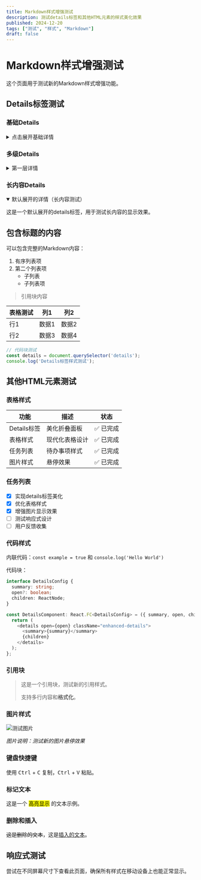 ```yaml
---
title: Markdown样式增强测试
description: 测试details标签和其他HTML元素的样式美化效果
published: 2024-12-20
tags: ["测试", "样式", "Markdown"]
draft: false
---
```


# Markdown样式增强测试

这个页面用于测试新的Markdown样式增强功能。

## Details标签测试

### 基础Details

<details>
<summary>点击展开基础详情</summary>
这是基础details标签的内容，现在应该有更美观的样式了！

- 支持列表
- 支持**粗体**和*斜体*
- 支持`代码`样式
</details>

### 多级Details

<details>
<summary>第一层详情</summary>

这是第一层的内容。

<details>
<summary>第二层嵌套详情</summary>
这是第二层嵌套的内容，测试嵌套details的样式效果。
</details>

继续第一层的内容。
</details>

### 长内容Details

<details open>
<summary>默认展开的详情（长内容测试）</summary>

这是一个默认展开的details标签，用于测试长内容的显示效果。

## 包含标题的内容

可以包含完整的Markdown内容：

1. 有序列表项
2. 第二个列表项
   - 子列表
   - 子列表项

> 引用块内容

| 表格测试 | 列1 | 列2 |
|----------|-----|-----|
| 行1      | 数据1 | 数据2 |
| 行2      | 数据3 | 数据4 |

```javascript
// 代码块测试
const details = document.querySelector('details');
console.log('Details标签样式测试');
```

</details>

## 其他HTML元素测试

### 表格样式

| 功能 | 描述 | 状态 |
|------|------|------|
| Details标签 | 美化折叠面板 | ✅ 已完成 |
| 表格样式 | 现代化表格设计 | ✅ 已完成 |
| 任务列表 | 待办事项样式 | ✅ 已完成 |
| 图片样式 | 悬停效果 | ✅ 已完成 |

### 任务列表

- [x] 实现details标签美化
- [x] 优化表格样式
- [x] 增强图片显示效果
- [ ] 测试响应式设计
- [ ] 用户反馈收集

### 代码样式

内联代码：`const example = true` 和 `console.log('Hello World')`

代码块：

```typescript
interface DetailsConfig {
  summary: string;
  open?: boolean;
  children: ReactNode;
}

const DetailsComponent: React.FC<DetailsConfig> = ({ summary, open, children }) => {
  return (
    <details open={open} className="enhanced-details">
      <summary>{summary}</summary>
      {children}
    </details>
  );
};
```

### 引用块

> 这是一个引用块，测试新的引用样式。
> 
> 支持多行内容和**格式化**。

### 图片样式

![测试图片](https://via.placeholder.com/400x200/4F46E5/FFFFFF?text=Enhanced+Image+Style)

*图片说明：测试新的图片悬停效果* 

### 键盘快捷键

使用 <kbd>Ctrl</kbd> + <kbd>C</kbd> 复制，<kbd>Ctrl</kbd> + <kbd>V</kbd> 粘贴。

### 标记文本

这是一个 <mark>高亮显示</mark> 的文本示例。

### 删除和插入

~~这是删除的文本~~，这是<ins>插入的文本</ins>。

## 响应式测试

尝试在不同屏幕尺寸下查看此页面，确保所有样式在移动设备上也能正常显示。